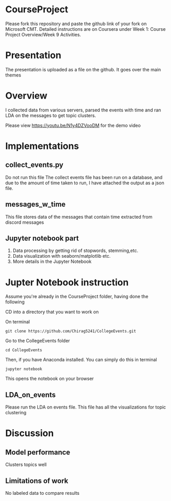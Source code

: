 # CourseProject

Please fork this repository and paste the github link of your fork on Microsoft CMT. Detailed instructions are on Coursera under Week 1: Course Project Overview/Week 9 Activities.

# Presentation

The presentation is uploaded as a file on the github. It goes over the main themes

# Overview

I collected data from various servers, parsed the events with time and ran LDA on the messages to get topic clusters.

Please view https://youtu.be/N1y4DZVooDM for the demo video

# Implementations

## collect_events.py

Do not run this file
The collect events file has been run on a database, and due to the amount of time taken to run, I have attached the output as a json file.

## messages_w_time

This file stores data of the messages that contain time extracted from discord messages

## Jupyter notebook part

<ol>
  <li>Data processing by getting rid of stopwords, stemming,etc.</li>
  <li>Data visualization with seaborn/matplotlib etc.</li>
  <li>More details in the Jupyter Notebook</li>
</ol>

# Jupter Notebook instruction

Assume you're already in the CourseProject folder, having done the following

CD into a directory that you want to work on

On terminal

```
git clone https://github.com/Chirag5241/CollegeEvents.git
```

Go to the CollegeEvents folder

```
cd CollegeEvents
```

Then, if you have Anaconda installed. You can simply do this in terminal

```
jupyter notebook
```

This opens the notebook on your browser

## LDA_on_events

Please run the LDA on events file.
This file has all the visualizations for topic clustering

# Discussion

## Model performance

Clusters topics well

## Limitations of work

No labeled data to compare results
